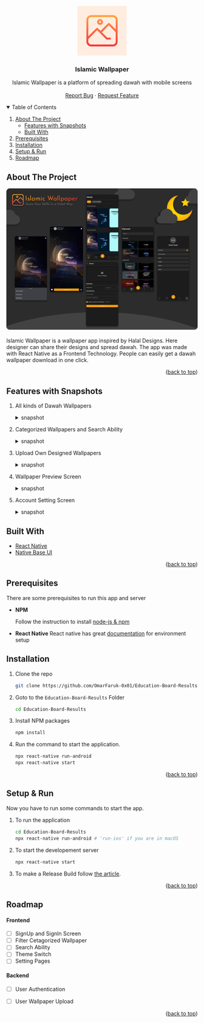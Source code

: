 <div id="top"></div>
<!-- PROJECT LOGO -->
<br />

<div align="center" >
  <a href="https://github.com/OmarFaruk-0x01/IslamicWallpaper" >
    <img src="logo.png" alt="Logo" width="130" height="130">
  </a>
</div>
<h3 align="center">
Islamic Wallpaper
</h3>
  <p align="center">
   Islamic Wallpaper is a platform of spreading dawah with mobile screens  
    <br />
    <br />
    <a href="https://github.com/OmarFaruk-0x01/Education-Board-Results/issues">Report Bug</a>
    ·
    <a href="https://github.com/OmarFaruk-0x01/Education-Board-Results/issues">Request Feature</a>
  </p>
</div>
</div>



<!-- TABLE OF CONTENTS -->
<details open >
  <summary style="cursor: pointer;">Table of Contents</summary>
  <ol>
    <li>
      <a href="#about-the-project">About The Project</a>
      <ul>
        <li><a href="#features-with-snapshots">Features with Snapshots</a></li>
        <li><a href="#built-with">Built With</a></li>
      </ul>
    </li>
        <li><a href="#prerequisites">Prerequisites</a></li>
    <li>
      <a href="#installation">Installation</a>
    </li>
    <li>
      <a href="#setup_run">Setup & Run</a>
    </li>
    <li><a href="#roadmap">Roadmap</a></li>
   
  </ol>
</details>



<!-- ABOUT THE PROJECT -->
## About The Project
<div align="center">
<img src="Screenshots/IWCover.png">
</div><br>
Islamic Wallpaper is a wallpaper app inspired by Halal Designs. Here designer can share their designs and spread dawah. The app was made with React Native as a Frontend Technology. People can easily get a dawah wallpaper download in one click.  

<p align="right">(<a href="#top">back to top</a>)</p>

## Features with Snapshots
1. All kinds of Dawah Wallpapers
   <details ><summary>snapshot</summary>

   <img src="Screenshots/Screenshot_1649500532%202.png" width="300">

   </details>
2. Categorized Wallpapers and Search Ability
   <details ><summary>snapshot</summary>

   <img src="Screenshots/Screenshot_1649500539%202.png" width="300">
   </details>
3. Upload Own Designed Wallpapers
   <details ><summary>snapshot</summary>
   <img src="Screenshots/Screenshot_1649500558%202.png" width="300">
   </details>
4. Wallpaper Preview Screen
   <details ><summary>snapshot</summary>
   <img src="Screenshots/Screenshot_1649500574%202.png" width="300">
   </details>
5. Account Setting Screen
   <details ><summary>snapshot</summary>
   <img src="Screenshots/Screenshot_1649500554%202.png" width="300">
   </details>
## Built With 
 
* [React Native](https://reactnative.dev/)
* [Native Base UI](https://nativebase.io/) 

<p align="right">(<a href="#top">back to top</a>)</p>


## Prerequisites
There are some prerequisites to run this app and server

* **NPM**
  
  Follow the instruction to install [node-js & npm](https://nodejs.org/de/download/package-manager/)

* **React Native**
  React native has great [documentation](https://reactnative.dev/docs/environment-setup) for environment setup 


## Installation

1. Clone the repo
     ```sh
   git clone https://github.com/OmarFaruk-0x01/Education-Board-Results
   ```
2. Goto to the `Education-Board-Results` Folder
    ```sh
    cd Education-Board-Results
    ```
3. Install NPM packages
   ```sh
   npm install
   ```
4. Run the command to start  the application.
   ```sh
   npx react-native run-android 
   npx react-native start
   ```


<p align="right">(<a href="#top">back to top</a>)</p>



<!-- Setup Projects -->
<div id="setup_run"></div>

## Setup & Run
Now you have to run some commands to start the app.

1. To run the application
   ```sh
   cd Education-Board-Results
   npx react-native run-android # 'run-ios' if you are in macOS
   ```
2. To start the developement server
   ```sh
   npx react-native start
   ```
3. To make a Release Build follow [the article][release_build_article].
   

<p align="right">(<a href="#top">back to top</a>)</p>



<!-- ROADMAP -->
## Roadmap
#### Frontend
- [ ] SignUp and SignIn Screen
- [ ] Filter Cetagorized Wallpaper
- [ ] Search Ability 
- [ ] Theme Switch
- [ ] Setting Pages 

#### Backend
- [ ] User Authentication
- [ ] User Wallpaper Upload


<p align="right">(<a href="#top">back to top</a>)</p>



<!-- [stars-url]: https://github.com/OmarFaruk-0x01/IslamicWallpaper/stargazers
[issues-url]: https://github.com/OmarFaruk-0x01/IslamicWallpaper/issues
[linkedin-shield]: https://img.shields.io/badge/-LinkedIn-black.svg?style=for-the-badge&logo=linkedin&colorB=555 -->

[linkedin-url]: https://linkedin.com/in/linkedin_username
[ps1]: Screenshots/EBR1.jpg
[ps2]: Screenshots/EBR2.jpg
[ps3]: Screenshots/EBR3.jpg
[ps4]: Screenshots/EBR4.jpg
[release_build_article]: https://instamobile.io/android-development/generate-react-native-release-build-android/
[ngrok_url]: https://ngrok.com/
[eduresultgov]: http://www.educationboardresults.gov.bd/